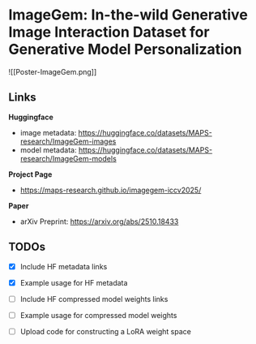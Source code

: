 # ImageGem: In-the-wild Generative Image Interaction Dataset for Generative Model Personalization

![[Poster-ImageGem.png]]

## Links

**Huggingface**

- image metadata: <https://huggingface.co/datasets/MAPS-research/ImageGem-images>
- model metadata: <https://huggingface.co/datasets/MAPS-research/ImageGem-models>

**Project Page**

- <https://maps-research.github.io/imagegem-iccv2025/>

**Paper**

- arXiv Preprint: <https://arxiv.org/abs/2510.18433>

## TODOs

- [x] Include HF metadata links
- [x] Example usage for HF metadata
- [ ] Include HF compressed model weights links
- [ ] Example usage for compressed model weights
- [ ] Upload code for constructing a LoRA weight space

